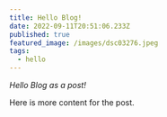 ```yaml
---
title: Hello Blog!
date: 2022-09-11T20:51:06.233Z
published: true
featured_image: /images/dsc03276.jpeg
tags:
  - hello
---
```


*Hello Blog as a post!*
<!--more-->
Here is more content for the post.